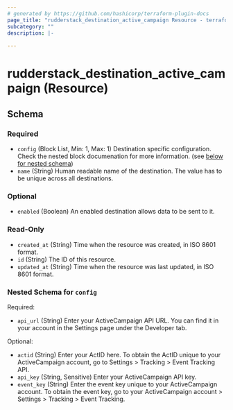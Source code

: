 ```yaml
---
# generated by https://github.com/hashicorp/terraform-plugin-docs
page_title: "rudderstack_destination_active_campaign Resource - terraform-provider-rudderstack"
subcategory: ""
description: |-
  
---
```


# rudderstack_destination_active_campaign (Resource)





<!-- schema generated by tfplugindocs -->
## Schema

### Required

- `config` (Block List, Min: 1, Max: 1) Destination specific configuration. Check the nested block documenation for more information. (see [below for nested schema](#nestedblock--config))
- `name` (String) Human readable name of the destination. The value has to be unique across all destinations.

### Optional

- `enabled` (Boolean) An enabled destination allows data to be sent to it.

### Read-Only

- `created_at` (String) Time when the resource was created, in ISO 8601 format.
- `id` (String) The ID of this resource.
- `updated_at` (String) Time when the resource was last updated, in ISO 8601 format.

<a id="nestedblock--config"></a>
### Nested Schema for `config`

Required:

- `api_url` (String) Enter your ActiveCampaign API URL. You can find it in your account in the Settings page under the Developer tab.

Optional:

- `actid` (String) Enter your ActID here. To obtain the ActID unique to your ActiveCampaign account, go to Settings > Tracking > Event Tracking API.
- `api_key` (String, Sensitive) Enter your ActiveCampaign API key.
- `event_key` (String) Enter the event key unique to your ActiveCampaign account. To obtain the event key, go to your ActiveCampaign account > Settings > Tracking > Event Tracking.


